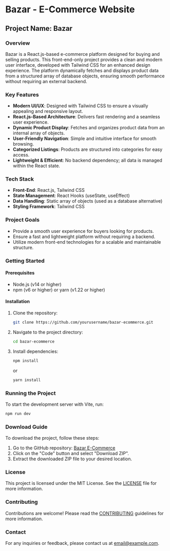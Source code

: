 # Bazar - E-Commerce Website

## Project Name: Bazar

### Overview

Bazar is a React.js-based e-commerce platform designed for buying and selling products. This front-end-only project provides a clean and modern user interface, developed with Tailwind CSS for an enhanced design experience. The platform dynamically fetches and displays product data from a structured array of database objects, ensuring smooth performance without requiring an external backend.

### Key Features

- **Modern UI/UX**: Designed with Tailwind CSS to ensure a visually appealing and responsive layout.
- **React.js-Based Architecture**: Delivers fast rendering and a seamless user experience.
- **Dynamic Product Display**: Fetches and organizes product data from an internal array of objects.
- **User-Friendly Navigation**: Simple and intuitive interface for smooth browsing.
- **Categorized Listings**: Products are structured into categories for easy access.
- **Lightweight & Efficient**: No backend dependency; all data is managed within the React state.

### Tech Stack

- **Front-End**: React.js, Tailwind CSS
- **State Management**: React Hooks (useState, useEffect)
- **Data Handling**: Static array of objects (used as a database alternative)
- **Styling Framework**: Tailwind CSS

### Project Goals

- Provide a smooth user experience for buyers looking for products.
- Ensure a fast and lightweight platform without requiring a backend.
- Utilize modern front-end technologies for a scalable and maintainable structure.

### Getting Started

#### Prerequisites

- Node.js (v14 or higher)
- npm (v6 or higher) or yarn (v1.22 or higher)

#### Installation

1. Clone the repository:
   ```sh
   git clone https://github.com/yourusername/bazar-ecommerce.git
   ```
2. Navigate to the project directory:
   ```sh
   cd bazar-ecommerce
   ```
3. Install dependencies:
   ```sh
   npm install
   ```
   or
   ```sh
   yarn install
   ```

### Running the Project

To start the development server with Vite, run:

```sh
npm run dev
```

### Download Guide

To download the project, follow these steps:

1. Go to the GitHub repository: [Bazar E-Commerce](https://github.com/yourusername/bazar-ecommerce)
2. Click on the "Code" button and select "Download ZIP".
3. Extract the downloaded ZIP file to your desired location.

### License

This project is licensed under the MIT License. See the [LICENSE](LICENSE) file for more information.

### Contributing

Contributions are welcome! Please read the [CONTRIBUTING](CONTRIBUTING.md) guidelines for more information.

### Contact

For any inquiries or feedback, please contact us at [email@example.com](mailto:email@example.com).
